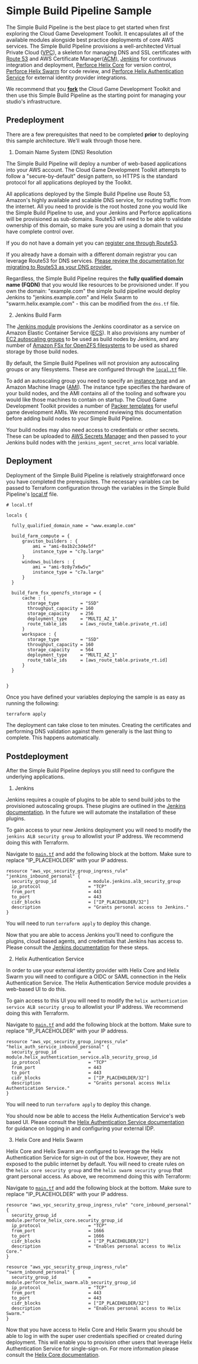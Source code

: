 # Simple Build Pipeline Sample

The Simple Build Pipeline is the best place to get started when first exploring the Cloud Game Development Toolkit. It encapsulates all of the available modules alongside best practice deployments of core AWS services. The Simple Build Pipeline provisions a well-architected Virtual Private Cloud ([VPC](https://aws.amazon.com/vpc/)), a skeleton for managing DNS and SSL certificates with [Route 53](https://aws.amazon.com/route53/) and AWS Certificate Manager([ACM](https://aws.amazon.com/certificate-manager/)), [Jenkins](https://www.jenkins.io/) for continuous integration and deployment, [Perforce Helix Core](https://www.perforce.com/products/helix-core/aws) for version control, [Perforce Helix Swarm](https://www.perforce.com/products/helix-swarm) for code review, and [Perforce Helix Authentication Service](https://github.com/perforce/helix-authentication-service) for external identity provider integrations.

We recommend that you [**fork**](https://github.com/aws-games/cloud-game-development-toolkit/fork) the Cloud Game Development Toolkit and then use this Simple Build Pipeline as the starting point for managing your studio's infrastructure.

## Predeployment

There are a few prerequisites that need to be completed **prior** to deploying this sample architecture. We'll walk through those here.

1. Domain Name System (DNS) Resolution

The Simple Build Pipeline will deploy a number of web-based applications into your AWS account. The Cloud Game Development Toolkit attempts to follow a "secure-by-default" design pattern, so HTTPS is the standard protocol for all applications deployed by the Toolkit.

All applications deployed by the Simple Build Pipeline use Route 53, Amazon's highly available and scalable DNS service, for routing traffic from the internet. All you need to provide is the root hosted zone you would like the Simple Build Pipeline to use, and your Jenkins and Perforce applications will be provisioned as sub-domains. Route53 will need to be able to validate ownership of this domain, so make sure you are using a domain that you have complete control over.

If you do not have a domain yet you can [register one through Route53](https://docs.aws.amazon.com/Route53/latest/DeveloperGuide/domain-register.html#domain-register-procedure-section).

If you already have a domain with a different domain registrar you can leverage Route53 for DNS services. [Please review the documentation for migrating to Route53 as your DNS provider.](https://docs.aws.amazon.com/Route53/latest/DeveloperGuide/MigratingDNS.html)

Regardless, the Simple Build Pipeline requires the **fully qualified domain name (FQDN)** that you would like resources to be provisioned under. If you own the domain: "example.com" the simple build pipeline would deploy Jenkins to "jenkins.example.com" and Helix Swarm to "swarm.helix.example.com" - this can be modified from the `dns.tf` file.

2. Jenkins Build Farm

The [Jenkins module](/docs/modules/jenkins/jenkins.md) provisions the Jenkins coordinator as a service on Amazon Elastic Container Service ([ECS](https://aws.amazon.com/ecs)). It also provisions any number of [EC2 autoscaling groups](https://aws.amazon.com/ec2/autoscaling/) to be used as build nodes by Jenkins, and any number of [Amazon FSx for OpenZFS filesystems](https://aws.amazon.com/fsx/openzfs/) to be used as shared storage by those build nodes.

By default, the Simple Build Pipelines will not provision any autoscaling groups or any filesystems. These are configured through the [`local.tf`](/samples/simple-build-pipeline/local.tf) file.

To add an autoscaling group you need to specify an [instance type](https://aws.amazon.com/ec2/instance-types/) and an Amazon Machine Image ([AMI](https://docs.aws.amazon.com/AWSEC2/latest/UserGuide/AMIs.html)). The instance type specifies the hardware of your build nodes, and the AMI contains all of the tooling and software you would like those machines to contain on startup. The Cloud Game Development Toolkit provides a number of [Packer templates](/docs/assets/packer.md) for useful game development AMIs. We recommend reviewing this documentation before adding build nodes to your Simple Build Pipeline.

Your build nodes may also need access to credentials or other secrets. These can be uploaded to [AWS Secrets Manager](https://aws.amazon.com/secrets-manager/) and then passed to your Jenkins build nodes with the `jenkins_agent_secret_arns` local variable.

## Deployment

Deployment of the Simple Build Pipeline is relatively straightforward once you have completed the prerequisites. The necessary variables can be passed to Terraform configuration through the variables in the Simple Build Pipeline's [local.tf](/samples/simple-build-pipeline/local.tf) file.

``` hcl
# local.tf

locals {

  fully_qualified_domain_name = "www.example.com"

  build_farm_compute = {
      graviton_builders : {
          ami = "ami-0a1b2c3d4e5f"
          instance_type = "c7g.large"
      }
      windows_builders : {
          ami = "ami-9z8y7x6w5v"
          instance_type = "c7a.large"
      }
  }

  build_farm_fsx_openzfs_storage = {
      cache : {
        storage_type        = "SSD"
        throughput_capacity = 160
        storage_capacity    = 256
        deployment_type     = "MULTI_AZ_1"
        route_table_ids     = [aws_route_table.private_rt.id]
      }
      workspace : {
        storage_type        = "SSD"
        throughput_capacity = 160
        storage_capacity    = 564
        deployment_type     = "MULTI_AZ_1"
        route_table_ids     = [aws_route_table.private_rt.id]
      }
  }


}
```

Once you have defined your variables deploying the sample is as easy as running the following:

``` bash
terraform apply
```

The deployment can take close to ten minutes. Creating the certificates and performing DNS validation against them generally is the last thing to complete. This happens automatically.

## Postdeployment

After the Simple Build Pipeline deploys you still need to configure the underlying applications.

1. Jenkins

Jenkins requires a couple of plugins to be able to send build jobs to the provisioned autoscaling groups. These plugins are outlined in the [Jenkins documentation](/docs/modules/jenkins/jenkins.md). In the future we will automate the installation of these plugins.

To gain access to your new Jenkins deployment you will need to modify the `jenkins ALB security group` to allowlist your IP address. We recommend doing this with Terraform.

Navigate to [`main.tf`](/samples/simple-build-pipeline/main.tf) and add the following block at the bottom. Make sure to replace "IP_PLACEHOLDER" with your IP address.

``` hcl
resource "aws_vpc_security_group_ingress_rule" "jenkins_inbound_personal" {
  security_group_id            = module.jenkins.alb_security_group
  ip_protocol                  = "TCP"
  from_port                    = 443
  to_port                      = 443
  cidr_blocks                  = ["IP_PLACEHOLDER/32"]
  description                  = "Grants personal access to Jenkins."
}
```

You will need to run `terraform apply` to deploy this change.

Now that you are able to access Jenkins you'll need to configure the plugins, cloud based agents, and credentials that Jenkins has access to. Please consult the [Jenkins documentation](/docs/modules/jenkins/jenkins.md) for these steps.

2. Helix Authentication Service

In order to use your external identity provider with Helix Core and Helix Swarm you will need to configure a OIDC or SAML connection in the Helix Authentication Service. The Helix Authentication Service module provides a web-based UI to do this.

To gain access to this UI you will need to modify the `helix authentication service ALB security group` to allowlist your IP address. We recommend doing this with Terraform.

Navigate to [`main.tf`](/samples/simple-build-pipeline/main.tf) and add the following block at the bottom. Make sure to replace "IP_PLACEHOLDER" with your IP address.

``` hcl
resource "aws_vpc_security_group_ingress_rule" "helix_auth_service_inbound_personal" {
  security_group_id            = module.helix_authentication_service.alb_security_group_id
  ip_protocol                  = "TCP"
  from_port                    = 443
  to_port                      = 443
  cidr_blocks                  = ["IP_PLACEHOLDER/32"]
  description                  = "Grants personal access Helix Authentication Service."
}
```

You will need to run `terraform apply` to deploy this change.

You should now be able to access the Helix Authentication Service's web based UI. Please consult the [Helix Authentication Service documentation](/docs/modules/perforce/helix-authentication-service/helix-authentication-service.md) for guidance on logging in and configuring your external IDP.

3. Helix Core and Helix Swarm

Helix Core and Helix Swarm are configured to leverage the Helix Authentication Service for sign-in out of the box. However, they are not exposed to the public internet by default. You will need to create rules on the `helix core security group` and the `helix swarm security group` that grant personal access. As above, we recommend doing this with Terraform:


Navigate to [`main.tf`](/samples/simple-build-pipeline/main.tf) and add the following block at the bottom. Make sure to replace "IP_PLACEHOLDER" with your IP address.

``` hcl
resource "aws_vpc_security_group_ingress_rule" "core_inbound_personal" {
  security_group_id            = module.perforce_helix_core.security_group_id
  ip_protocol                  = "TCP"
  from_port                    = 1666
  to_port                      = 1666
  cidr_blocks                  = ["IP_PLACEHOLDER/32"]
  description                  = "Enables personal access to Helix Core."
}

resource "aws_vpc_security_group_ingress_rule" "swarm_inbound_personal" {
  security_group_id            = module.perforce_helix_swarm.alb_security_group_id
  ip_protocol                  = "TCP"
  from_port                    = 443
  to_port                      = 443
  cidr_blocks                  = ["IP_PLACEHOLDER/32"]
  description                  = "Enables personal access to Helix Swarm."
}
```

Now that you have access to Helix Core and Helix Swarm you should be able to log in with the super user credentials specified or created during deployment. This will enable you to provision other users that leverage Helix Authentication Service for single-sign-on. For more information please consult the [Helix Core documentation](/docs/modules/perforce/helix-core/helix-core.md).
